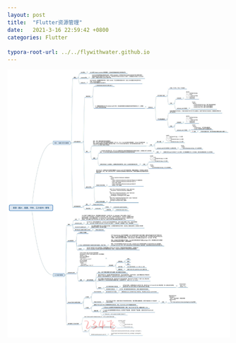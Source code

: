 ```yaml
---
layout: post
title:  "Flutter资源管理"
date:   2021-3-16 22:59:42 +0800
categories: Flutter

typora-root-url: ../../flywithwater.github.io
---
```


![4-资源（图片、配置、字体、三方组件）管理](/assets/Flutter/4-资源（图片、配置、字体、三方组件）管理.jpg)



